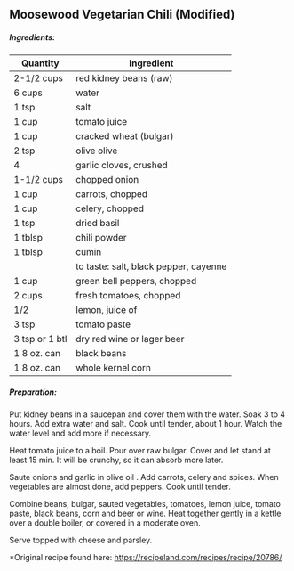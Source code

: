 
## Moosewood Vegetarian Chili (Modified)

##### Ingredients:
Quantity        |    Ingredient
--------------- | -------------------------------------
2-1/2 cups      | red kidney beans (raw)
6 cups          | water
1 tsp           | salt
1 cup           | tomato juice
1 cup           | cracked wheat (bulgar)
2 tsp           | olive olive
4               | garlic cloves, crushed
1-1/2 cups      | chopped onion
1 cup           | carrots, chopped
1 cup           | celery, chopped
1 tsp           | dried basil
1 tblsp         | chili powder
1 tblsp         | cumin
                | to taste: salt, black pepper, cayenne
1 cup           | green bell peppers, chopped
2 cups          | fresh tomatoes, chopped
1/2             | lemon, juice of
3 tsp           | tomato paste
3 tsp or 1 btl  | dry red wine or lager beer
1 8 oz. can     | black beans
1 8 oz. can     | whole kernel corn

##### Preparation:

Put kidney beans in a saucepan and cover them with the water.  Soak 3 to 4 hours. Add extra water
and salt.  Cook until tender, about 1 hour.  Watch the water level and add more if necessary.

Heat tomato juice to a boil.  Pour over raw bulgar.  Cover and let stand at least 15 min. It will
be crunchy, so it can absorb more later.

Saute onions and garlic in olive oil . Add carrots, celery and spices.  When vegetables are almost done,
add peppers.  Cook until tender.

Combine beans, bulgar, sauted vegetables, tomatoes, lemon juice, tomato paste, black beans, corn 
and beer or wine.  Heat together gently in a kettle over a double boiler, or covered in a 
moderate oven.

Serve topped with cheese and parsley.

*Original recipe found here:  https://recipeland.com/recipes/recipe/20786/